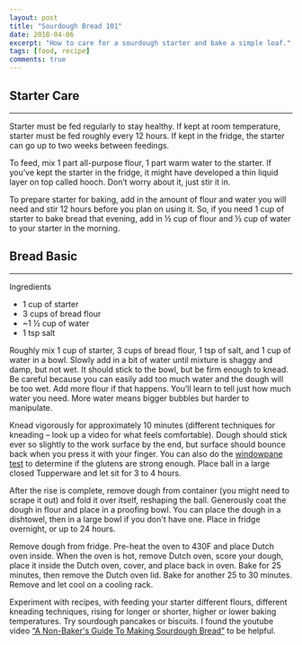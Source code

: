 ```yaml
---
layout: post
title: "Sourdough Bread 101"
date: 2018-04-06
excerpt: "How to care for a sourdough starter and bake a simple loaf."
tags: [food, recipe]
comments: true
---
```


## Starter Care
* * *

Starter must be fed regularly to stay healthy. If kept at room temperature, starter must be fed roughly every 12 hours. If kept in the fridge, the starter can go up to two weeks between feedings. 

To feed, mix 1 part all-purpose flour, 1 part warm water to the starter. If you’ve kept the starter in the fridge, it might have developed a thin liquid layer on top called hooch. Don’t worry about it, just stir it in. 

To prepare starter for baking, add in the amount of flour and water you will need and stir 12 hours before you plan on using it. So, if you need 1 cup of starter to bake bread that evening, add in ½ cup of flour and ½ cup of water to your starter in the morning.

## Bread Basic
* * *

Ingredients
* 1 cup of starter
* 3 cups of bread flour
* ~1 ½ cup of water
* 1 tsp salt

Roughly mix 1 cup of starter, 3 cups of bread flour, 1 tsp of salt, and 1 cup of water in a bowl. Slowly add in a bit of water until mixture is shaggy and damp, but not wet. It should stick to the bowl, but be firm enough to knead. Be careful because you can easily add too much water and the dough will be too wet. Add more flour if that happens. You’ll learn to tell just how much water you need. More water means bigger bubbles but harder to manipulate. 

Knead vigorously for approximately 10 minutes (different techniques for kneading – look up a video for what feels comfortable). Dough should stick ever so slightly to the work surface by the end, but surface should bounce back when you press it with your finger. You can also do the [windowpane test](https://lifehacker.com/use-the-windowpane-test-to-tell-if-your-dough-is-proper-1789963601) to determine if the glutens are strong enough. Place ball in a large closed Tupperware and let sit for 3 to 4 hours.

After the rise is complete, remove dough from container (you might need to scrape it out) and fold it over itself, reshaping the ball. Generously coat the dough in flour and place in a proofing bowl. You can place the dough in a dishtowel, then in a large bowl if you don't have one. Place in fridge overnight, or up to 24 hours. 

Remove dough from fridge. Pre-heat the oven to 430F and place Dutch oven inside. When the oven is hot,  remove Dutch oven, score your dough, place it inside the Dutch oven, cover, and place back in oven. Bake for 25 minutes, then remove the Dutch oven lid. Bake for another 25 to 30 minutes. Remove and let cool on a cooling rack.

Experiment with recipes, with feeding your starter different flours, different kneading techniques, rising for longer or shorter, higher or lower baking temperatures. Try sourdough pancakes or biscuits. I found the youtube video [“A Non-Baker's Guide To Making Sourdough Bread”](https://www.youtube.com/watch?v=APEavQg8rMw) to be helpful. 


